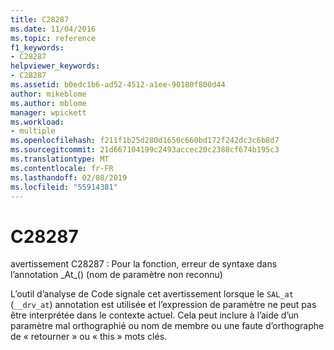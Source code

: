 ```yaml
---
title: C28287
ms.date: 11/04/2016
ms.topic: reference
f1_keywords:
- C28287
helpviewer_keywords:
- C28287
ms.assetid: b0edc1b6-ad52-4512-a1ee-90180f800d44
author: mikeblome
ms.author: mblome
manager: wpickett
ms.workload:
- multiple
ms.openlocfilehash: f211f1b25d280d1650c660bd172f242dc3c6b8d7
ms.sourcegitcommit: 21d667104199c2493accec20c2388cf674b195c3
ms.translationtype: MT
ms.contentlocale: fr-FR
ms.lasthandoff: 02/08/2019
ms.locfileid: "55914381"
---
```

# <a name="c28287"></a>C28287
avertissement C28287 : Pour la fonction, erreur de syntaxe dans l’annotation \_At\_() (nom de paramètre non reconnu)

 L’outil d’analyse de Code signale cet avertissement lorsque le `SAL_at` (`__drv_at`) annotation est utilisée et l’expression de paramètre ne peut pas être interprétée dans le contexte actuel. Cela peut inclure à l’aide d’un paramètre mal orthographié ou nom de membre ou une faute d’orthographe de « retourner » ou « this » mots clés.
